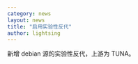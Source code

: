 ```yaml
---
category: news
layout: news
title: "启用实验性反代"
author: lightsing
---
```


新增 debian 源的实验性反代，上游为 TUNA。
